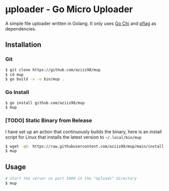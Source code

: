 # μploader - Go Micro Uploader

A simple file uploader written in Golang. It only uses [Go Chi](https://github.com/go-chi/chi) and [pflag](https://github.com/spf13/pflag) as dependencies.

## Installation

### Git

```bash
$ git clone https://github.com/aziis98/mup
$ cd mup
$ go build -v -o bin/mup .
```

### Go Install

```bash
$ go install github.com/aziis98/mup
$ mup
```

### [TODO] Static Binary from Release

I have set up an action that continuously builds the binary, here is an install script for Linux that installs the latest version to `~/.local/bin/mup`

```bash
$ wget -qO- https://raw.githubusercontent.com/aziis98/mup/main/install.sh | sh
$ mup
```

## Usage

```bash
# Start the server on port 5000 in the "Uploads" directory
$ mup
```

